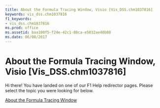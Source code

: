 ```yaml
---
title: About the Formula Tracing Window, Visio [Vis_DSS.chm1037816]
keywords: vis_dss.chm1037816
f1_keywords:
- vis_dss.chm1037816
ms.prod: office
ms.assetid: baa100f5-f24e-42c1-88ca-e5032ae40b08
ms.date: 06/08/2017
---
```



# About the Formula Tracing Window, Visio [Vis_DSS.chm1037816]

Hi there! You have landed on one of our F1 Help redirector pages. Please select the topic you were looking for below.

[About the Formula Tracing Window](http://msdn.microsoft.com/library/0cdacd4e-74dc-32c3-2eb2-219bf7fcb532%28Office.15%29.aspx)

